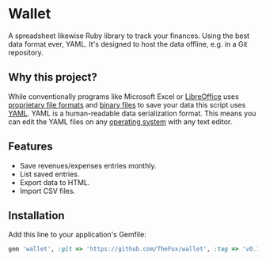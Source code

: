# Wallet

A spreadsheet likewise Ruby library to track your finances. Using the best data format ever, YAML. It's designed to host the data offline, e.g. in a Git repository.

## Why this project?

While conventionally programs like Microsoft Excel or [LibreOffice](https://www.libreoffice.org/) uses [proprietary file formats](https://en.wikipedia.org/wiki/Proprietary_format) and [binary files](https://en.wikipedia.org/wiki/Binary_file) to save your data this script uses [YAML](https://en.wikipedia.org/wiki/YAML). YAML is a human-readable data serialization format. This means you can edit the YAML files on any [operating system](https://en.wikipedia.org/wiki/Operating_system) with any text editor.

## Features

- Save revenues/expenses entries monthly.
- List saved entries.
- Export data to HTML.
- Import CSV files.

## Installation

Add this line to your application's Gemfile:

```ruby
gem 'wallet', :git => 'https://github.com/TheFox/wallet', :tag => 'v0.1.0'
```
